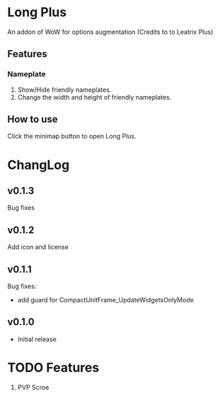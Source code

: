 # Long Plus
An addon of WoW for options augmentation (Credits to to Leatrix Plus)

## Features

### Nameplate

1. Show/Hide friendly nameplates.
2. Change the width and height of friendly nameplates.

## How to use

Click the minimap button to open Long Plus.

# ChangLog

## v0.1.3

Bug fixes

## v0.1.2

Add icon and license

## v0.1.1

Bug fixes:

- add guard for CompactUnitFrame_UpdateWidgetsOnlyMode

## v0.1.0

- Initial release


# TODO Features

1. PVP Scroe



